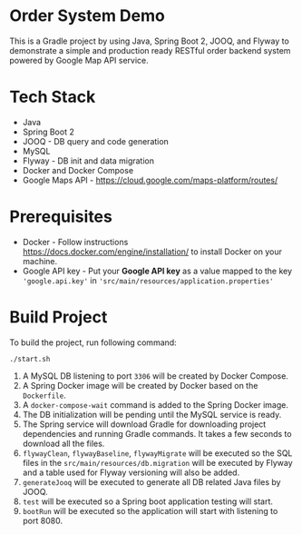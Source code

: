 # Order System Demo
This is a Gradle project by using Java, Spring Boot 2, JOOQ, and Flyway 
to demonstrate a simple and production ready RESTful order backend system 
powered by Google Map API service.

# Tech Stack
- Java
- Spring Boot 2
- JOOQ - DB query and code generation
- MySQL
- Flyway - DB init and data migration
- Docker and Docker Compose
- Google Maps API - https://cloud.google.com/maps-platform/routes/

# Prerequisites
- Docker - Follow instructions https://docs.docker.com/engine/installation/ to install Docker on your machine.
- Google API key - Put your **Google API key** as a value mapped to the key `'google.api.key'`
in `'src/main/resources/application.properties'`

# Build Project
To build the project, run following command:

`./start.sh`

1.  A MySQL DB listening to port `3306` will be created by Docker Compose.
2.  A Spring Docker image will be created by Docker based on the `Dockerfile`.
3.  A `docker-compose-wait` command is added to the Spring Docker image.
4.  The DB initialization will be pending until the MySQL service is ready.
5.  The Spring service will download Gradle for downloading project dependencies 
    and running Gradle commands. It takes a few seconds to download all the files.
6.  `flywayClean`, `flywayBaseline`, `flywayMigrate` will be executed 
    so the SQL files in the `src/main/resources/db.migration` will be 
    executed by Flyway and a table used for Flyway versioning will also be added.
7.  `generateJooq` will be executed to generate all DB related Java files by JOOQ.
8.  `test` will be executed so a Spring boot application testing will start.
9.  `bootRun` will be executed so the application will start with listening to port 8080.
